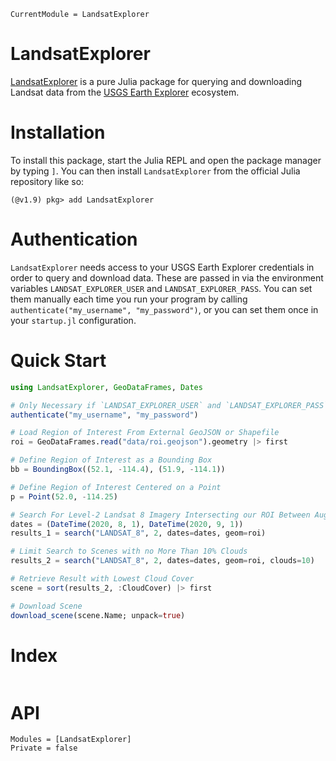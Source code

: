```@meta
CurrentModule = LandsatExplorer
```

# LandsatExplorer

[LandsatExplorer](https://github.com/JoshuaBillson/LandsatExplorer.jl) is a pure Julia package for querying and downloading Landsat data from the [USGS Earth Explorer](https://earthexplorer.usgs.gov/) ecosystem.

# Installation

To install this package, start the Julia REPL and open the package manager by typing `]`.
You can then install `LandsatExplorer` from the official Julia repository like so:

```
(@v1.9) pkg> add LandsatExplorer
```

# Authentication

`LandsatExplorer` needs access to your USGS Earth Explorer credentials in order to query and download
data. These are passed in via the environment variables `LANDSAT_EXPLORER_USER` and 
`LANDSAT_EXPLORER_PASS`. You can set them manually each time you run your program by calling 
`authenticate("my_username", "my_password")`, or you can set them once in your `startup.jl` configuration.

# Quick Start

```julia
using LandsatExplorer, GeoDataFrames, Dates

# Only Necessary if `LANDSAT_EXPLORER_USER` and `LANDSAT_EXPLORER_PASS` are not Already Set
authenticate("my_username", "my_password")

# Load Region of Interest From External GeoJSON or Shapefile
roi = GeoDataFrames.read("data/roi.geojson").geometry |> first

# Define Region of Interest as a Bounding Box
bb = BoundingBox((52.1, -114.4), (51.9, -114.1))

# Define Region of Interest Centered on a Point
p = Point(52.0, -114.25)

# Search For Level-2 Landsat 8 Imagery Intersecting our ROI Between August 1 2020 and September 1 2020
dates = (DateTime(2020, 8, 1), DateTime(2020, 9, 1))
results_1 = search("LANDSAT_8", 2, dates=dates, geom=roi)

# Limit Search to Scenes with no More Than 10% Clouds
results_2 = search("LANDSAT_8", 2, dates=dates, geom=roi, clouds=10)

# Retrieve Result with Lowest Cloud Cover
scene = sort(results_2, :CloudCover) |> first

# Download Scene
download_scene(scene.Name; unpack=true)
```

# Index

```@index
```

# API

```@autodocs
Modules = [LandsatExplorer]
Private = false
```
